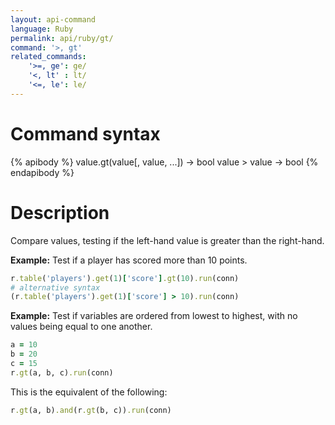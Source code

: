 ```yaml
---
layout: api-command
language: Ruby
permalink: api/ruby/gt/
command: '>, gt'
related_commands:
    '>=, ge': ge/
    '<, lt' : lt/
    '<=, le': le/
---
```


# Command syntax #

{% apibody %}
value.gt(value[, value, ...]) &rarr; bool
value > value &rarr; bool
{% endapibody %}

# Description #

Compare values, testing if the left-hand value is greater than the right-hand.

__Example:__ Test if a player has scored more than 10 points.

```rb
r.table('players').get(1)['score'].gt(10).run(conn)
# alternative syntax
(r.table('players').get(1)['score'] > 10).run(conn)
```

__Example:__ Test if variables are ordered from lowest to highest, with no values being equal to one another.

```rb
a = 10
b = 20
c = 15
r.gt(a, b, c).run(conn)
```

This is the equivalent of the following:

```rb
r.gt(a, b).and(r.gt(b, c)).run(conn)
```

